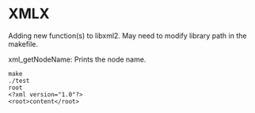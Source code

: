 # XMLX
Adding new function(s) to libxml2. May need to modify library path in the makefile.

xml_getNodeName: Prints the node name.

```
make
./test
root
<?xml version="1.0"?>
<root>content</root>
```
